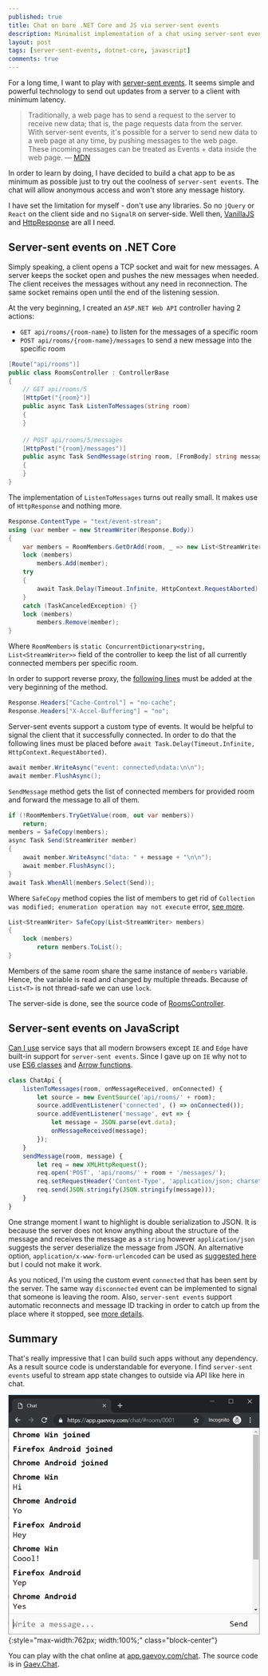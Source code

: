 ```yaml
---
published: true
title: Chat on bare .NET Core and JS via server-sent events
description: Minimalist implementation of a chat using server-sent events on bare .NET Core and VanillaJS
layout: post
tags: [server-sent-events, dotnet-core, javascript]
comments: true
---
```


For a long time, I want to play with [server-sent events](https://developer.mozilla.org/en-US/docs/Web/API/Server-sent_events/Using_server-sent_events). It seems simple and powerful technology to send out updates from a server to a client with minimum latency. 

> Traditionally, a web page has to send a request to the server to receive new data; that is, the page requests data from the server. With server-sent events, it's possible for a server to send new data to a web page at any time, by pushing messages to the web page. These incoming messages can be treated as Events + data inside the web page. — [MDN](https://developer.mozilla.org/en-US/docs/Web/API/Server-sent_events)

In order to learn by doing, I have decided to build a chat app to be as minimum as possible just to try out the coolness of `server-sent events`. The chat will allow anonymous access and won't store any message history.

I have set the limitation for myself - don't use any libraries. So no `jQuery` or `React` on the client side and no `SignalR` on server-side. Well then, [VanillaJS](https://github.com/nefe/You-Dont-Need-jQuery) and [HttpResponse](https://docs.microsoft.com/dotnet/api/system.web.httpresponse) are all I need.

## Server-sent events on .NET Core

Simply speaking, a client opens a TCP socket and wait for new messages. A server keeps the socket open and pushes the new messages when needed. The client receives the messages without any need in reconnection. The same socket remains open until the end of the listening session.

At the very beginning, I created an `ASP.NET Web API` controller having 2 actions:
* `GET api/rooms/{room-name}` to listen for the messages of a specific room
* `POST api/rooms/{room-name}/messages` to send a new message into the specific room

```c#
[Route("api/rooms")]
public class RoomsController : ControllerBase
{
    // GET api/rooms/5
    [HttpGet("{room}")]
    public async Task ListenToMessages(string room)
    {
    }
    
    // POST api/rooms/5/messages
    [HttpPost("{room}/messages")]
    public async Task SendMessage(string room, [FromBody] string message)
    {
    }
}
```

The implementation of `ListenToMessages` turns out really small. It makes use of `HttpResponse` and nothing more.

```c#
Response.ContentType = "text/event-stream";
using (var member = new StreamWriter(Response.Body))
{
    var members = RoomMembers.GetOrAdd(room, _ => new List<StreamWriter>());
    lock (members)
        members.Add(member);
    try
    {
        await Task.Delay(Timeout.Infinite, HttpContext.RequestAborted);
    }
    catch (TaskCanceledException) {}
    lock (members)
        members.Remove(member);
}
```

Where `RoomMembers` is `static ConcurrentDictionary<string, List<StreamWriter>>` field of the controller to keep the list of all currently connected members per specific room. 

In order to support reverse proxy, the [following lines](https://serverfault.com/a/801629) must be added at the very beginning of the method.

```c#
Response.Headers["Cache-Control"] = "no-cache";
Response.Headers["X-Accel-Buffering"] = "no";
```

Server-sent events support a custom type of events. It would be helpful to signal the client that it successfully connected. In order to do that the following lines must be placed before `await Task.Delay(Timeout.Infinite, HttpContext.RequestAborted)`.

```c#
await member.WriteAsync("event: connected\ndata:\n\n");
await member.FlushAsync();
```

`SendMessage` method gets the list of connected members for provided room and forward the message to all of them.

```c#
if (!RoomMembers.TryGetValue(room, out var members))
    return;
members = SafeCopy(members);
async Task Send(StreamWriter member)
{
    await member.WriteAsync("data: " + message + "\n\n");
    await member.FlushAsync();
}
await Task.WhenAll(members.Select(Send));
```

Where `SafeCopy` method copies the list of members to get rid of `Collection was modified; enumeration operation may not execute` error, [see more](https://stackoverflow.com/a/604843/1400547). 

```c#
List<StreamWriter> SafeCopy(List<StreamWriter> members)
{
    lock (members)
        return members.ToList();
}
```

Members of the same room share the same instance of `members` variable. Hence, the variable is read and changed by multiple threads. Because of `List<T>` is not thread-safe we can use `lock`.

The server-side is done, see the source code of [RoomsController](https://github.com/gaevoy/Gaev.Chat/blob/1.1.0/Gaev.Chat/Controllers/RoomsController.cs).

## Server-sent events on JavaScript

[Can I use](https://caniuse.com/#feat=eventsource) service says that all modern browsers except `IE` and `Edge` have built-in support for `server-sent events`. Since I gave up on `IE` why not to use [ES6 classes](https://caniuse.com/#feat=es6-class) and [Arrow functions](https://caniuse.com/#feat=arrow-functions).

```javascript
class ChatApi {
    listenToMessages(room, onMessageReceived, onConnected) {
        let source = new EventSource('api/rooms/' + room);
        source.addEventListener('connected', () => onConnected());
        source.addEventListener('message', evt => {
            let message = JSON.parse(evt.data);
            onMessageReceived(message);
        });
    }
    sendMessage(room, message) {
        let req = new XMLHttpRequest();
        req.open('POST', 'api/rooms/' + room + '/messages/');
        req.setRequestHeader('Content-Type', 'application/json; charset=utf-8');
        req.send(JSON.stringify(JSON.stringify(message)));
    }
}
```

One strange moment I want to highlight is double serialization to JSON. It is because the server does not know anything about the structure of the message and receives the message as a `string` however `application/json` suggests the server deserialize the message from JSON. An alternative option, `application/x-www-form-urlencoded` can be used as [suggested here](https://stackoverflow.com/a/40856890/1400547) but I could not make it work.

As you noticed, I'm using the custom event `connected` that has been sent by the server. The same way `disconnected` event can be implemented to signal that someone is leaving the room. Also, `server-sent events` support automatic reconnects and message ID tracking in order to catch up from the place where it stopped, see [more details](https://developer.mozilla.org/en-US/docs/Web/API/Server-sent_events/Using_server-sent_events#Event_stream_format).

## Summary

That's really impressive that I can build such apps without any dependency. As a result source code is understandable for everyone. I find `server-sent events` useful to stream app state changes to outside via API like here in chat.

![Chat demo](/img/chat-demo.png "Chat demo" ){:style="max-width:762px; width:100%;" class="block-center"}

You can play with the chat online at [app.gaevoy.com/chat](https://app.gaevoy.com/chat/). The source code is in [Gaev.Chat](https://github.com/gaevoy/Gaev.Chat/tree/1.1.0/Gaev.Chat).